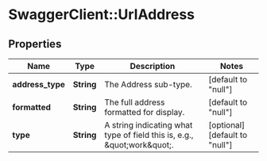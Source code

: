 # SwaggerClient::UrlAddress

## Properties
Name | Type | Description | Notes
------------ | ------------- | ------------- | -------------
**address_type** | **String** | The Address sub-type. | [default to &quot;null&quot;]
**formatted** | **String** | The full address formatted for display. | [default to &quot;null&quot;]
**type** | **String** | A string indicating what type of field this is, e.g., \&quot;work\&quot;. | [optional] [default to &quot;null&quot;]



